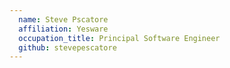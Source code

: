 ```yaml
---
  name: Steve Pscatore
  affiliation: Yesware
  occupation_title: Principal Software Engineer
  github: stevepescatore
---
```

